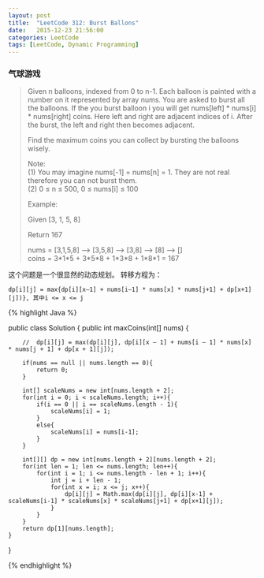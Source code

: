 ```yaml
---
layout: post
title:  "LeetCode 312: Burst Ballons"
date:   2015-12-23 21:56:00
categories: LeetCode
tags: [LeetCode, Dynamic Programming]
---
```


### 气球游戏

>Given n balloons, indexed from 0 to n-1. Each balloon is painted with a number on it represented by array nums. You are asked to burst all the balloons. If the you burst balloon i you will get nums[left] * nums[i] * nums[right] coins. Here left and right are adjacent indices of i. After the burst, the left and right then becomes adjacent.
>
>Find the maximum coins you can collect by bursting the balloons wisely.
>
>Note:   
>(1) You may imagine nums[-1] = nums[n] = 1. They are not real therefore you can not burst them.  
>(2) 0 ≤ n ≤ 500, 0 ≤ nums[i] ≤ 100
>
>Example:
>
>Given [3, 1, 5, 8]
>
>Return 167
>
>   nums = [3,1,5,8] --> [3,5,8] -->   [3,8]   -->  [8]  --> []    
>   coins =  3\*1\*5      +  3\*5\*8    +  1\*3\*8      + 1\*8\*1   = 167

这个问题是一个很显然的动态规划。
转移方程为：  
```
dp[i][j] = max{dp[i][x–1] + nums[i–1] * nums[x] * nums[j+1] + dp[x+1][j])}, 其中i <= x <= j
```
        

{% highlight Java %}

public class Solution {
    public int maxCoins(int[] nums) {
        
        //  dp[i][j] = max(dp[i][j], dp[i][x – 1] + nums[i – 1] * nums[x] * nums[j + 1] + dp[x + 1][j]);
        
        if(nums == null || nums.length == 0){
            return 0;
        }
        
        int[] scaleNums = new int[nums.length + 2];
        for(int i = 0; i < scaleNums.length; i++){
            if(i == 0 || i == scaleNums.length - 1){
                scaleNums[i] = 1;
            }
            else{   
                scaleNums[i] = nums[i-1];
            }
        }
        
        int[][] dp = new int[nums.length + 2][nums.length + 2];
        for(int len = 1; len <= nums.length; len++){
            for(int i = 1; i <= nums.length - len + 1; i++){
                int j = i + len - 1;
                for(int x = i; x <= j; x++){
                    dp[i][j] = Math.max(dp[i][j], dp[i][x-1] + scaleNums[i-1] * scaleNums[x] * scaleNums[j+1] + dp[x+1][j]);
                }
            }
        }
        return dp[1][nums.length];
    }
}

{% endhighlight %}
